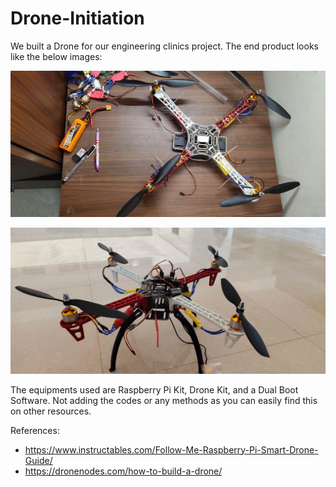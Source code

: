 # Drone-Initiation

We built a Drone for our engineering clinics project. The end product looks like the below images:

![GitHub Image](/img/drone1.jpeg)

![GitHub Image](/img/drone2.jpeg)

The equipments used are Raspberry Pi Kit, Drone Kit, and a Dual Boot Software. Not adding the codes or any methods as you can easily find this on other resources. 

References:

- https://www.instructables.com/Follow-Me-Raspberry-Pi-Smart-Drone-Guide/
- https://dronenodes.com/how-to-build-a-drone/
